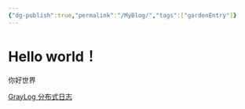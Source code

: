 ```yaml
---
{"dg-publish":true,"permalink":"/MyBlog/","tags":["gardenEntry"]}
---
```



# Hello world！

你好世界

[GrayLog 分布式日志](GrayLog%20分布式日志.md)